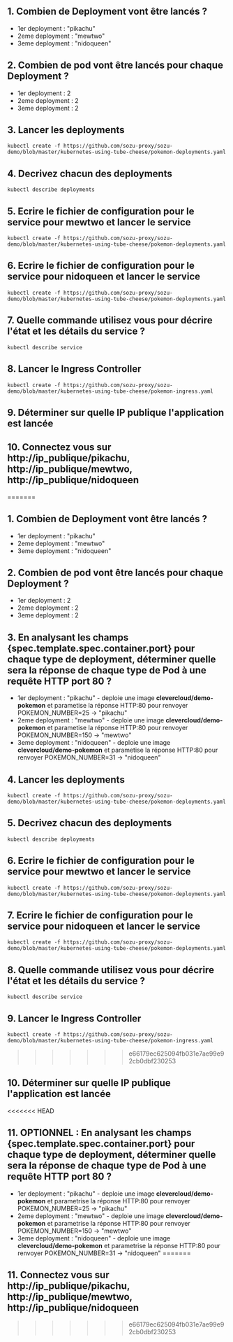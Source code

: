 
## 1. Combien de Deployment vont être lancés ? 
- 1er  deployment : "pikachu"
- 2eme deployment : "mewtwo" 
- 3eme deployment : "nidoqueen"

## 2. Combien de pod vont être lancés pour chaque Deployment ?
- 1er  deployment : 2
- 2eme deployment : 2
- 3eme deployment : 2

## 3. Lancer les deployments
`kubectl create -f https://github.com/sozu-proxy/sozu-demo/blob/master/kubernetes-using-tube-cheese/pokemon-deployments.yaml`

## 4. Decrivez chacun des deployments 
`kubectl describe deployments`

## 5. Ecrire le fichier de configuration pour le service pour **mewtwo**  et lancer le service 
`kubectl create -f https://github.com/sozu-proxy/sozu-demo/blob/master/kubernetes-using-tube-cheese/pokemon-deployments.yaml`

## 6. Ecrire le fichier de configuration pour le service pour **nidoqueen** et lancer le service 
`kubectl create -f https://github.com/sozu-proxy/sozu-demo/blob/master/kubernetes-using-tube-cheese/pokemon-deployments.yaml`

## 7. Quelle commande utilisez vous pour décrire l'état et les détails du service ? 
`kubectl describe service`

## 8. Lancer le Ingress Controller 
`kubectl create -f https://github.com/sozu-proxy/sozu-demo/blob/master/kubernetes-using-tube-cheese/pokemon-ingress.yaml`

## 9. Déterminer sur quelle IP publique l'application est lancée 

## 10. Connectez vous sur http://ip_publique/pikachu, http://ip_publique/mewtwo, http://ip_publique/nidoqueen
=======
## 1. Combien de Deployment vont être lancés ? 
- 1er  deployment : "pikachu"
- 2eme deployment : "mewtwo" 
- 3eme deployment : "nidoqueen"

## 2. Combien de pod vont être lancés pour chaque Deployment ?
- 1er  deployment : 2
- 2eme deployment : 2
- 3eme deployment : 2

## 3. En analysant les champs {spec.template.spec.container.port} pour chaque type de deployment, déterminer quelle sera la réponse de chaque type de Pod à une requête HTTP port 80 ? 
- 1er  deployment : "pikachu" - deploie une image **clevercloud/demo-pokemon** et parametise la réponse HTTP:80 pour renvoyer POKEMON_NUMBER=25 -> "pikachu"
- 2eme deployment : "mewtwo" - deploie une image **clevercloud/demo-pokemon** et parametise la réponse HTTP:80 pour renvoyer POKEMON_NUMBER=150 -> "mewtwo"
- 3eme deployment : "nidoqueen" - deploie une image **clevercloud/demo-pokemon** et parametise la réponse HTTP:80 pour renvoyer POKEMON_NUMBER=31 -> "nidoqueen"


## 4. Lancer les deployments
`kubectl create -f https://github.com/sozu-proxy/sozu-demo/blob/master/kubernetes-using-tube-cheese/pokemon-deployments.yaml`

## 5. Decrivez chacun des deployments 
`kubectl describe deployments`

## 6. Ecrire le fichier de configuration pour le service pour **mewtwo**  et lancer le service 
`kubectl create -f https://github.com/sozu-proxy/sozu-demo/blob/master/kubernetes-using-tube-cheese/pokemon-deployments.yaml`

## 7. Ecrire le fichier de configuration pour le service pour **nidoqueen** et lancer le service 
`kubectl create -f https://github.com/sozu-proxy/sozu-demo/blob/master/kubernetes-using-tube-cheese/pokemon-deployments.yaml`

## 8. Quelle commande utilisez vous pour décrire l'état et les détails du service ? 
`kubectl describe service`

## 9. Lancer le Ingress Controller 
`kubectl create -f https://github.com/sozu-proxy/sozu-demo/blob/master/kubernetes-using-tube-cheese/pokemon-ingress.yaml`
>>>>>>> e66179ec625094fb031e7ae99e92cb0dbf230253

## 10. Déterminer sur quelle IP publique l'application est lancée 

<<<<<<< HEAD
## 11. __OPTIONNEL__ : En analysant les champs {spec.template.spec.container.port} pour chaque type de deployment, déterminer quelle sera la réponse de chaque type de Pod à une requête HTTP port 80 ? 
- 1er  deployment : "pikachu" - deploie une image **clevercloud/demo-pokemon** et parametrise la réponse HTTP:80 pour renvoyer POKEMON_NUMBER=25 -> "pikachu"
- 2eme deployment : "mewtwo" - deploie une image **clevercloud/demo-pokemon** et parametrise la réponse HTTP:80 pour renvoyer POKEMON_NUMBER=150 -> "mewtwo"
- 3eme deployment : "nidoqueen" - deploie une image **clevercloud/demo-pokemon** et parametrise la réponse HTTP:80 pour renvoyer POKEMON_NUMBER=31 -> "nidoqueen"
=======
## 11. Connectez vous sur http://ip_publique/pikachu, http://ip_publique/mewtwo, http://ip_publique/nidoqueen
>>>>>>> e66179ec625094fb031e7ae99e92cb0dbf230253
